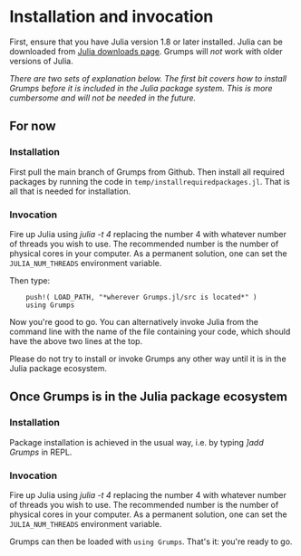 # Installation and invocation


First, ensure that you have Julia version 1.8 or later installed.  Julia can be downloaded from [Julia downloads page](https://julialang.org/downloads/).  Grumps will *not* work with older versions of Julia.

*There are two sets of explanation below.  The first bit covers how to install Grumps before it is included in the Julia package system.  This is more cumbersome and will not be needed in the future.*

## For now

### Installation

First pull the main branch of Grumps from Github.  Then install all required packages by running the code in `temp/installrequiredpackages.jl`.  That is all that is needed for installation.

### Invocation


Fire up Julia using *julia -t 4* replacing the number 4 with whatever number of threads you wish to use.  The recommended number is the number of physical cores in your computer.  As a permanent solution, one can set the `JULIA_NUM_THREADS` environment variable.

Then type:
```
    push!( LOAD_PATH, "*wherever Grumps.jl/src is located*" )
    using Grumps
```

Now you're good to go.  You can alternatively invoke Julia from the command line with the name of the file containing your code, which should have the above two lines at the top.

Please do not try to install or invoke Grumps any other way until it is in the Julia package ecosystem.



## Once Grumps is in the Julia package ecosystem



### Installation

Package installation is achieved in the usual way, i.e. by typing *]add Grumps* in REPL.

### Invocation

Fire up Julia using *julia -t 4* replacing the number 4 with whatever number of threads you wish to use.  The recommended number is the number of physical cores in your computer.  As a permanent solution, one can set the `JULIA_NUM_THREADS` environment variable.

Grumps can then be loaded with `using Grumps`.  That's it: you're ready to go.
